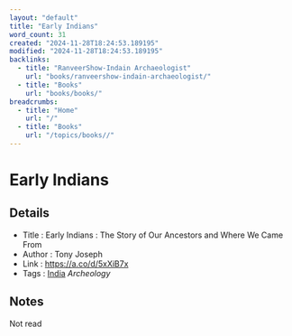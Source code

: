 ```yaml
---
layout: "default"
title: "Early Indians"
word_count: 31
created: "2024-11-28T18:24:53.189195"
modified: "2024-11-28T18:24:53.189195"
backlinks:
  - title: "RanveerShow-Indain Archaeologist"
    url: "books/ranveershow-indain-archaeologist/"
  - title: "Books"
    url: "books/books/"
breadcrumbs:
  - title: "Home"
    url: "/"
  - title: "Books"
    url: "/topics/books//"
---
```

# Early Indians

## Details

- Title   : Early Indians : The Story of Our Ancestors and Where We Came From
- Author  : Tony Joseph
- Link    : https://a.co/d/5xXiB7x
- Tags    : [India](docs/highlights/books/india/index/) *Archeology*

## Notes

Not read
